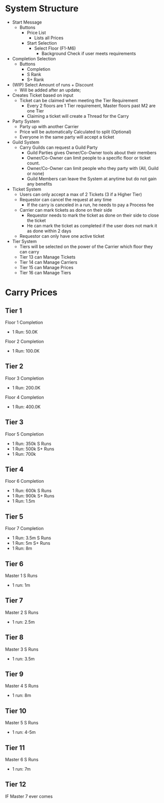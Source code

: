 # System Structure

- Start Message
  - Buttons
    - Price List
      - Lists all Prices
    - Start Selection
      - Select Floor (F1-M6)
        - Background Check if user meets requirements
- Completion Selection
  - Buttons
    - Completion
    - S Rank
    - S+ Rank
- (WIP) Select Amount of runs + Discount
  - Will be added after an update;
- Creates Ticket based on input
  - Ticket can be claimed when meeting the Tier Requirement
    - Every 2 floors are 1 Tier requirement, Master floors past M2 are one Tier
    - Claiming a ticket will create a Thread for the Carry
- Party System
  - Party up with another Carrier
  - Price will be automatically Calculated to split (Optional)
  - Everyone in the same party will accept a ticket
- Guild System
  - Carry Guilds can request a Guild Party
    - Guild Parties gives Owner/Co-Owner tools about their members
    - Owner/Co-Owner can limit people to a specific floor or ticket count.
    - Owner/Co-Owner can limit people who they party with (All, Guild or none)
    - Guild Members can leave the System at anytime but do not gain any benefits
- Ticket System
  - Users can only accept a max of 2 Tickets (3 if a Higher Tier)
  - Requestor can cancel the request at any time
    - If the carry is canceled in a run, he needs to pay a Process fee
  - Carrier can mark tickets as done on their side
    - Requestor needs to mark the ticket as done on their side to close the ticket
    - He can mark the ticket as completed if the user does not mark it as done within 2 days
  - Requestor can only have one active ticket
- Tier System
  - Tiers will be selected on the power of the Carrier which floor they can carry
  - Tier 13 can Manage Tickets
  - Tier 14 can Manage Carriers
  - Tier 15 can Manage Prices
  - Tier 16 can Manage Tiers
# Carry Prices

## Tier 1
Floor 1
Completion
- 1 Run: 50.0K

Floor 2
Completion
- 1 Run: 100.0K

## Tier 2
Floor 3
Completion
- 1 Run: 200.0K

Floor 4
Completion
- 1 Run: 400.0K

## Tier 3
Floor 5
Completion
- 1 Run: 350k
S Runs
- 1 Run: 500k
S+ Runs
- 1 Run: 700k

## Tier 4
Floor 6
Completion
- 1 Run: 600k
S Runs
- 1 Run: 900k
S+ Runs
- 1 Run: 1.5m

## Tier 5
Floor 7
Completion
- 1 Run: 3.5m
S Runs
- 1 Run: 5m
S+ Runs
- 1 Run: 8m

## Tier 6
Master 1
S Runs
- 1 run: 1m

## Tier 7
Master 2
S Runs
- 1 run: 2.5m

## Tier 8
Master 3
S Runs
- 1 run: 3.5m

## Tier 9
Master 4
S Runs
- 1 run: 8m

## Tier 10
Master 5
S Runs
- 1 run: 4-5m

## Tier 11
Master 6
S Runs
- 1 run: 7m

## Tier 12
IF Master 7 ever comes
